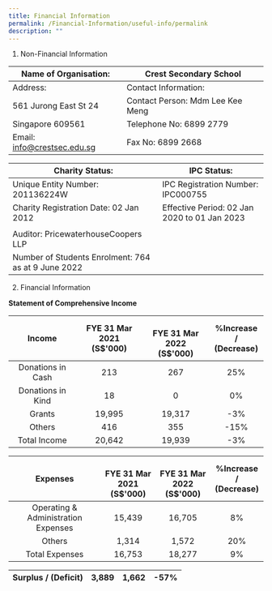 ```yaml
---
title: Financial Information
permalink: /Financial-Information/useful-info/permalink
description: ""
---
```

1) Non-Financial Information

| Name of Organisation: | Crest Secondary School |
|---|---|
| Address: | Contact Information: |
| 561 Jurong East St 24 | Contact Person: Mdm Lee Kee Meng |
| Singapore 609561 | Telephone No: 6899 2779 |
| Email: info@crestsec.edu.sg | Fax No: 6899 2668 |


| Charity Status:  | IPC Status: |
|---|---|
| Unique Entity Number: 201136224W | IPC Registration Number: IPC000755 |
| Charity Registration Date: 02 Jan 2012 | Effective Period: 02 Jan 2020 to 01 Jan 2023 |
|  |  |
| Auditor: PricewaterhouseCoopers LLP |  |
| Number of Students Enrolment: 764 as at 9 June 2022 |  |


2) Financial Information

**Statement of Comprehensive Income**

| Income | FYE 31 Mar 2021<br>(S$'000) | <br>FYE 31 Mar 2022<br>(S$'000) | %Increase / <br>(Decrease) |
|:---:|:---:|:---:|:---:|
| Donations in Cash | 213 | 267 | 25% |
|  Donations in Kind |  18 |  0 |  0% |
| Grants | 19,995 | 19,317 | -3% |
|  Others |  416 |  355 |  -15% |
|  Total Income |  20,642 |  19,939 |  -3% |

| Expenses | <br>FYE 31 Mar 2021<br>(S$'000) | <br>FYE 31 Mar 2022<br>(S$'000) | %Increase / <br>(Decrease) |
|:---:|:---:|:---:|:---:|
| Operating & Administration Expenses | 15,439 | 16,705 | 8% |
|  Others | 1,314 | 1,572 | 20% |
|  Total Expenses |  16,753 |  18,277 | 9% |

| Surplus / (Deficit) | 3,889 | 1,662 | -57% |
|:---:|:---:|:---:|:---:|
